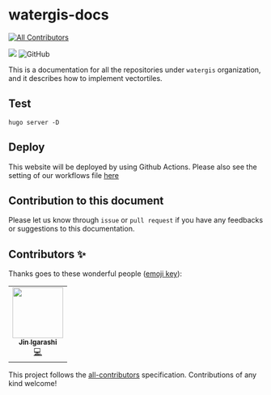 # watergis-docs
<!-- ALL-CONTRIBUTORS-BADGE:START - Do not remove or modify this section -->
[![All Contributors](https://img.shields.io/badge/all_contributors-1-orange.svg?style=flat-square)](#contributors-)
<!-- ALL-CONTRIBUTORS-BADGE:END -->
![](https://github.com/watergis/watergis-docs/workflows/github%20pages/badge.svg)
![GitHub](https://img.shields.io/github/license/watergis/watergis-docs)

This is a documentation for all the repositories under `watergis` organization, and it describes how to implement vectortiles.

## Test

```
hugo server -D
```

## Deploy

This website will be deployed by using Github Actions. Please also see the setting of our workflows file [here](./.github/workflows/gh-pages.yml)

## Contribution to this document

Please let us know through `issue` or `pull request` if you have any feedbacks or suggestions to this documentation.

## Contributors ✨

Thanks goes to these wonderful people ([emoji key](https://allcontributors.org/docs/en/emoji-key)):

<!-- ALL-CONTRIBUTORS-LIST:START - Do not remove or modify this section -->
<!-- prettier-ignore-start -->
<!-- markdownlint-disable -->
<table>
  <tr>
    <td align="center"><a href="https://jin-igarashi.me"><img src="https://avatars.githubusercontent.com/u/2639701?v=4?s=100" width="100px;" alt=""/><br /><sub><b>Jin Igarashi</b></sub></a><br /><a href="https://github.com/watergis/docs/commits?author=JinIgarashi" title="Code">💻</a></td>
  </tr>
</table>

<!-- markdownlint-restore -->
<!-- prettier-ignore-end -->

<!-- ALL-CONTRIBUTORS-LIST:END -->

This project follows the [all-contributors](https://github.com/all-contributors/all-contributors) specification. Contributions of any kind welcome!